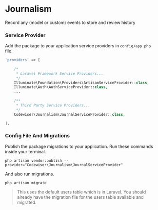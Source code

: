 # Journalism
Record any (model or custom) events to store and review history

### Service Provider

Add the package to your application service providers in `config/app.php` file.

```php
'providers' => [
    
    /*
     * Laravel Framework Service Providers...
     */
    Illuminate\Foundation\Providers\ArtisanServiceProvider::class,
    Illuminate\Auth\AuthServiceProvider::class,
    ...
    
    /**
     * Third Party Service Providers...
     */
    Codewiser\Journalism\JournalServiceProvider::class,

],
```

### Config File And Migrations

Publish the package migrations to your application. Run these commands inside your terminal.

    php artisan vendor:publish --provider="Codewiser\Journalism\JournalServiceProvider"

And also run migrations.

    php artisan migrate

> This uses the default users table which is in Laravel. You should already have the migration file for the users table available and migrated.
